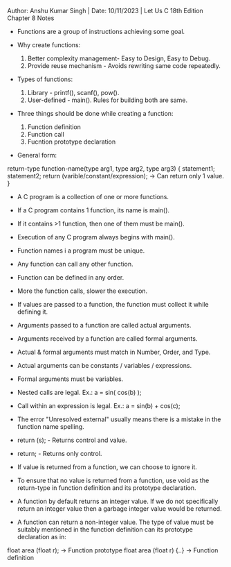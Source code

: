 Author: Anshu Kumar Singh | Date: 10/11/2023 | Let Us C 18th Edition Chapter 8 Notes

- Functions are a group of instructions achieving some goal.

- Why create functions:
    1) Better complexity management- Easy to Design, Easy to Debug.
    2) Provide reuse mechanism - Avoids rewriting same code repeatedly.

- Types of functions: 
    1) Library - printf(), scanf(), pow().
    2) User-defined - main().
    Rules for building both are same.

- Three things should be done while creating a function: 
    1) Function definition
    2) Function call
    3) Fucntion prototype declaration

- General form: 

return-type function-name(type arg1, type arg2, type arg3)
{
    statement1; statement2;
    return (varible/constant/expression);       -> Can return only 1 value.
}

- A C program is a collection of one or more functions.

- If a C program contains 1 function, its name is main().

- If it contains >1 function, then one of them must be main().

- Execution of any C program always begins with main().

- Function names i a program must be unique.

- Any function can call any other function.

- Function can be defined in any order.

- More the function calls, slower the execution.

- If values are passed to a function, the function must collect it while defining it.

- Arguments passed to a function are called actual arguments.

- Arguments received by a function are called formal arguments.

- Actual & formal arguments must match in Number, Order, and Type.

- Actual arguments can be constants / variables / expressions.

- Formal arguments must be variables.

- Nested calls are legal. Ex.: a = sin( cos(b) );

- Call within an expression is legal. Ex.: a = sin(b) + cos(c);

- The error "Unresolved external" usually means there is a mistake in the function name spelling.

- return (s); - Returns control and value.

- return; - Returns only control.

- If value is returned from a function, we can choose to ignore it.

- To ensure that no value is returned from a function, use void as the return-type in function definition and its prototype declaration.

- A function by default returns an integer value. If we do not specifically return an integer value then a garbage integer value would be returned.

- A function can return a non-integer value. The type of value must be suitably mentioned in the function definition can its prototype declaration as in:

float area (float r);           -> Function prototype
float area (float r) {..}       -> Function definition


